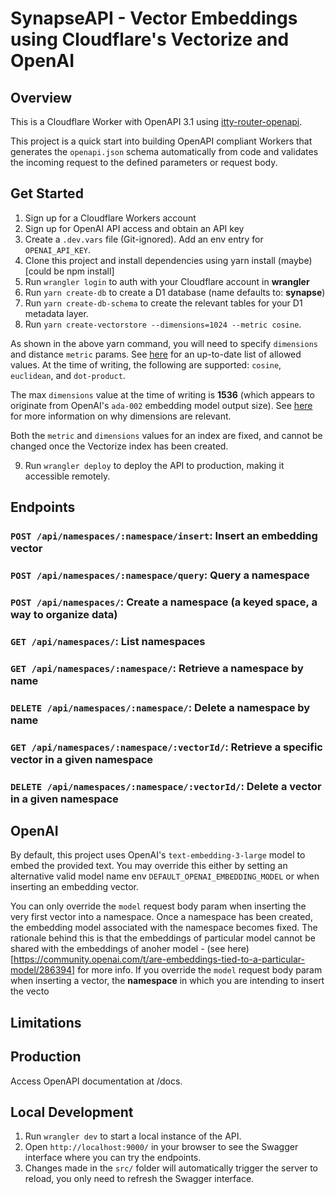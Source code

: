 # SynapseAPI - Vector Embeddings using Cloudflare's Vectorize and OpenAI

## Overview
This is a Cloudflare Worker with OpenAPI 3.1 using [itty-router-openapi](https://github.com/cloudflare/itty-router-openapi).

This project is a quick start into building OpenAPI compliant Workers that generates the
`openapi.json` schema automatically from code and validates the incoming request to the defined parameters or request body.

## Get Started
1. Sign up for a Cloudflare Workers account
2. Sign up for OpenAI API access and obtain an API key 
3. Create a `.dev.vars` file (Git-ignored). Add an env entry for `OPENAI_API_KEY`.
4. Clone this project and install dependencies using yarn install (maybe) [could be npm install]
5. Run `wrangler login` to auth with your Cloudflare account in **wrangler**
6. Run `yarn create-db` to create a D1 database (name defaults to: **synapse**)
7. Run `yarn create-db-schema` to create the relevant tables for your D1 metadata layer.
8. Run `yarn create-vectorstore --dimensions=1024 --metric cosine`.

As shown in the above yarn command, you will need to specify `dimensions` and distance `metric` params. See [here](https://developers.cloudflare.com/vectorize/configuration/create-indexes/#distance-metrics) for an up-to-date list of allowed values. At the time of writing, the following are supported: `cosine`, `euclidean`, and `dot-product`.

The max `dimensions` value at the time of writing is **1536** (which appears to originate from OpenAI's `ada-002` embedding model output size). See [here](https://developers.cloudflare.com/vectorize/configuration/create-indexes/#dimensions) for more information on why dimensions are relevant. 

Both the `metric` and `dimensions` values for an index are fixed, and cannot be changed once the Vectorize index has been created.

9. Run `wrangler deploy` to deploy the API to production, making it accessible remotely. 

## Endpoints
### `POST /api/namespaces/:namespace/insert`: Insert an embedding vector
### `POST /api/namespaces/:namespace/query`: Query a namespace
### `POST /api/namespaces/`: Create a namespace (a keyed space, a way to organize data)
### `GET /api/namespaces/`: List namespaces
### `GET /api/namespaces/:namespace/`: Retrieve a namespace by name
### `DELETE /api/namespaces/:namespace/`: Delete a namespace by name 
### `GET /api/namespaces/:namespace/:vectorId/`: Retrieve a specific vector in a given namespace
### `DELETE /api/namespaces/:namespace/:vectorId/`: Delete a vector in a given namespace


## OpenAI
By default, this project uses OpenAI's `text-embedding-3-large` model to embed the provided text. You may override this either by setting an alternative valid model name env 
`DEFAULT_OPENAI_EMBEDDING_MODEL` or when inserting an embedding vector.

You can only override the `model` request body param when inserting the very first vector into a namespace. Once a namespace has been created, the embedding model associated with the namespace becomes fixed. The rationale behind this is that the embeddings of particular model cannot be shared with the embeddings of anoher model - (see here)[https://community.openai.com/t/are-embeddings-tied-to-a-particular-model/286394] for more info.
If you override the `model` request body param when inserting a vector, the **namespace** in which you are intending to insert the vecto

## Limitations


## Production
Access OpenAPI documentation at /docs.

## Local Development
1. Run `wrangler dev` to start a local instance of the API.
2. Open `http://localhost:9000/` in your browser to see the Swagger interface where you can try the endpoints.
3. Changes made in the `src/` folder will automatically trigger the server to reload, you only need to refresh the Swagger interface.

